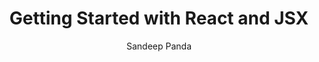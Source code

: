 ---
sections:
  - reactjs
link: 'https://www.sitepoint.com/getting-started-react-jsx/'
title: 'Getting Started with React and JSX'
author: 'Sandeep Panda'
publishedAt: 2016-04-14T00:00:00.000Z
type:
  - article
topics:
  - jsx
  - get_started
suggestedBy:
  - andreamangano
createdAt: 2018-03-12T21:55:17.807Z
reference: aHR0cHM6Ly93d3cuc2l0ZXBvaW50LmNvbS9nZXR0aW5nLXN0YXJ0ZWQtcmVhY3QtanN4Lw
slug: getting-started-with-react-and-jsx-by-sandeep-panda
---